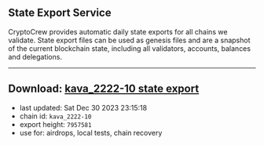 ## State Export Service
CryptoCrew provides automatic daily state exports for all chains we validate. State export files can be used as genesis files and are a snapshot of the current blockchain state, including all validators, accounts, balances and delegations.

---
**Download: [kava_2222-10 state export](https://dl.ccvalidators.com/SERVICE/kava/kava_2222-10_export_7957581.json)**
---

- last updated: Sat Dec 30 2023 23:15:18
- chain id: `kava_2222-10`
- export height: `7957581`
- use for: airdrops, local tests, chain recovery
